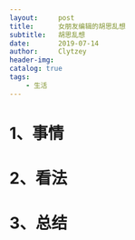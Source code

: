 ```yaml
---
layout:     post
title:      女朋友编辑的胡思乱想
subtitle:   胡思乱想
date:       2019-07-14
author:     Clytzey
header-img: 
catalog: true
tags:
    - 生活
---
```



# 1、事情


# 2、看法


# 3、总结


